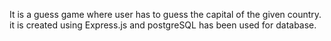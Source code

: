 It is a guess game where user has to guess the capital of the given country. it is created using Express.js and postgreSQL has been used for database.
